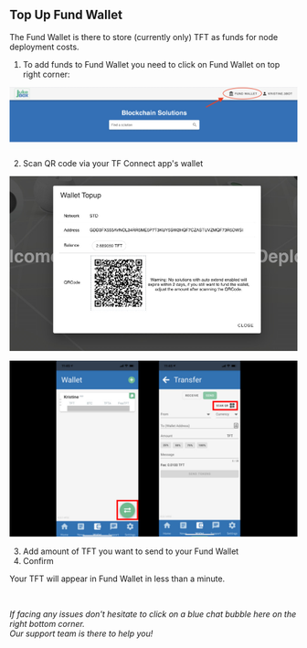 ## Top Up Fund Wallet

The Fund Wallet is there to store (currently only) TFT as funds for node deployment costs.

1. To add funds to Fund Wallet you need to click on Fund Wallet on top right corner:

![](img/fund_wallet.jpg)

2. Scan QR code via your TF Connect app's wallet

![](img/fund_wallet_qr.jpg)

![](img/top_up.jpg)

3. Add amount of TFT you want to send to your Fund Wallet
4. Confirm

Your TFT will appear in Fund Wallet in less than a minute.

<br/>

_If facing any issues don't hesitate to click on a blue chat bubble here on the right bottom corner. 
<br/>
Our support team is there to help you!_


